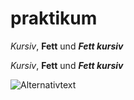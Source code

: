 # praktikum

_Kursiv_, __Fett__ und ___Fett kursiv___

*Kursiv*, **Fett** und ***Fett kursiv***

![Alternativtext](Bild-URL "https://www.welt.de/vermischtes/article166641814/Das-Affen-Selfie-das-einen-Fotografen-ruinierte.html")
